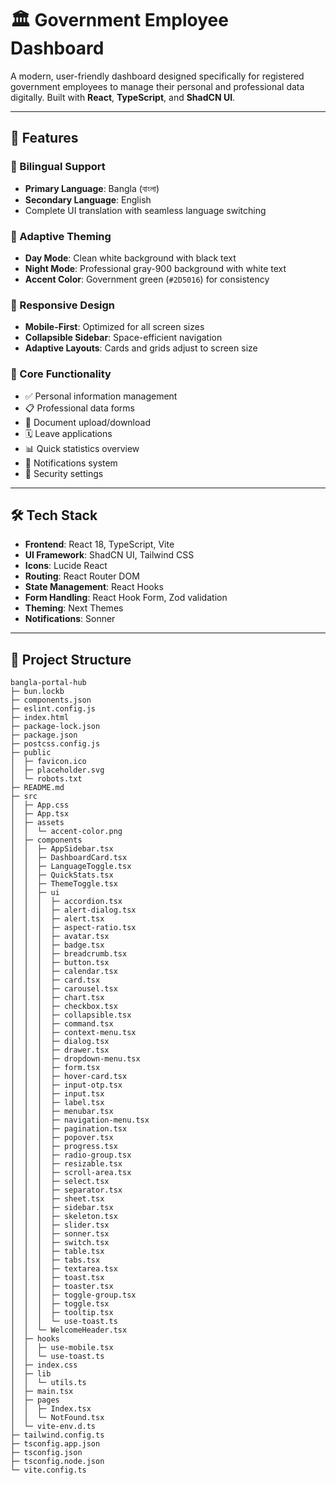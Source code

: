 # 🏛️ Government Employee Dashboard

A modern, user-friendly dashboard designed specifically for registered government employees to manage their personal and professional data digitally. Built with **React**, **TypeScript**, and **ShadCN UI**.

---

## 🌟 Features

### 🔄 Bilingual Support
- **Primary Language**: Bangla (বাংলা)  
- **Secondary Language**: English  
- Complete UI translation with seamless language switching  

### 🎨 Adaptive Theming
- **Day Mode**: Clean white background with black text  
- **Night Mode**: Professional gray-900 background with white text  
- **Accent Color**: Government green (`#2D5016`) for consistency  

### 📱 Responsive Design
- **Mobile-First**: Optimized for all screen sizes  
- **Collapsible Sidebar**: Space-efficient navigation  
- **Adaptive Layouts**: Cards and grids adjust to screen size  

### 🚀 Core Functionality
- ✅ Personal information management  
- 📋 Professional data forms  
- 📄 Document upload/download  
- 🗓️ Leave applications  
- 📊 Quick statistics overview  
- 🔔 Notifications system  
- 🔐 Security settings  

---

## 🛠️ Tech Stack

- **Frontend**: React 18, TypeScript, Vite  
- **UI Framework**: ShadCN UI, Tailwind CSS  
- **Icons**: Lucide React  
- **Routing**: React Router DOM  
- **State Management**: React Hooks  
- **Form Handling**: React Hook Form, Zod validation  
- **Theming**: Next Themes  
- **Notifications**: Sonner  

---

## 📁 Project Structure


```
bangla-portal-hub
├─ bun.lockb
├─ components.json
├─ eslint.config.js
├─ index.html
├─ package-lock.json
├─ package.json
├─ postcss.config.js
├─ public
│  ├─ favicon.ico
│  ├─ placeholder.svg
│  └─ robots.txt
├─ README.md
├─ src
│  ├─ App.css
│  ├─ App.tsx
│  ├─ assets
│  │  └─ accent-color.png
│  ├─ components
│  │  ├─ AppSidebar.tsx
│  │  ├─ DashboardCard.tsx
│  │  ├─ LanguageToggle.tsx
│  │  ├─ QuickStats.tsx
│  │  ├─ ThemeToggle.tsx
│  │  ├─ ui
│  │  │  ├─ accordion.tsx
│  │  │  ├─ alert-dialog.tsx
│  │  │  ├─ alert.tsx
│  │  │  ├─ aspect-ratio.tsx
│  │  │  ├─ avatar.tsx
│  │  │  ├─ badge.tsx
│  │  │  ├─ breadcrumb.tsx
│  │  │  ├─ button.tsx
│  │  │  ├─ calendar.tsx
│  │  │  ├─ card.tsx
│  │  │  ├─ carousel.tsx
│  │  │  ├─ chart.tsx
│  │  │  ├─ checkbox.tsx
│  │  │  ├─ collapsible.tsx
│  │  │  ├─ command.tsx
│  │  │  ├─ context-menu.tsx
│  │  │  ├─ dialog.tsx
│  │  │  ├─ drawer.tsx
│  │  │  ├─ dropdown-menu.tsx
│  │  │  ├─ form.tsx
│  │  │  ├─ hover-card.tsx
│  │  │  ├─ input-otp.tsx
│  │  │  ├─ input.tsx
│  │  │  ├─ label.tsx
│  │  │  ├─ menubar.tsx
│  │  │  ├─ navigation-menu.tsx
│  │  │  ├─ pagination.tsx
│  │  │  ├─ popover.tsx
│  │  │  ├─ progress.tsx
│  │  │  ├─ radio-group.tsx
│  │  │  ├─ resizable.tsx
│  │  │  ├─ scroll-area.tsx
│  │  │  ├─ select.tsx
│  │  │  ├─ separator.tsx
│  │  │  ├─ sheet.tsx
│  │  │  ├─ sidebar.tsx
│  │  │  ├─ skeleton.tsx
│  │  │  ├─ slider.tsx
│  │  │  ├─ sonner.tsx
│  │  │  ├─ switch.tsx
│  │  │  ├─ table.tsx
│  │  │  ├─ tabs.tsx
│  │  │  ├─ textarea.tsx
│  │  │  ├─ toast.tsx
│  │  │  ├─ toaster.tsx
│  │  │  ├─ toggle-group.tsx
│  │  │  ├─ toggle.tsx
│  │  │  ├─ tooltip.tsx
│  │  │  └─ use-toast.ts
│  │  └─ WelcomeHeader.tsx
│  ├─ hooks
│  │  ├─ use-mobile.tsx
│  │  └─ use-toast.ts
│  ├─ index.css
│  ├─ lib
│  │  └─ utils.ts
│  ├─ main.tsx
│  ├─ pages
│  │  ├─ Index.tsx
│  │  └─ NotFound.tsx
│  └─ vite-env.d.ts
├─ tailwind.config.ts
├─ tsconfig.app.json
├─ tsconfig.json
├─ tsconfig.node.json
└─ vite.config.ts

```